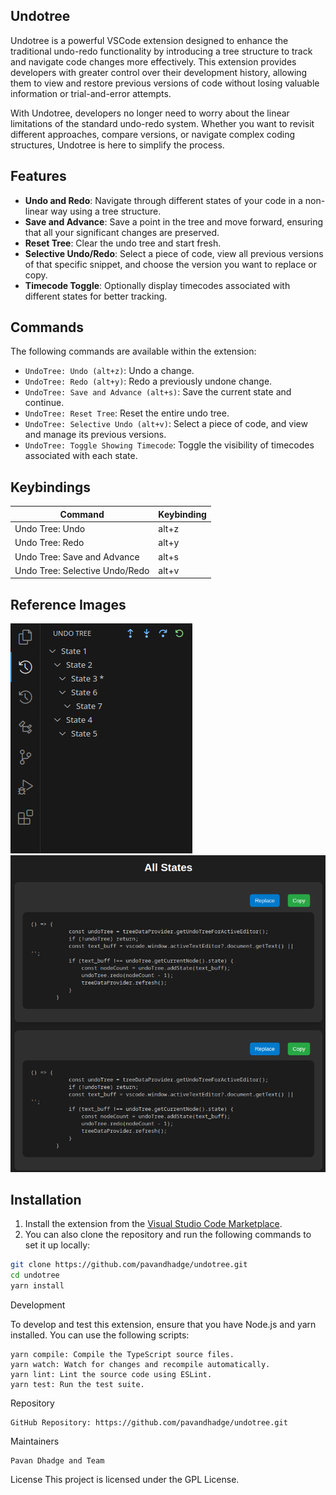 ## Undotree

Undotree is a powerful VSCode extension designed to enhance the traditional undo-redo functionality by introducing a tree structure to track and navigate code changes more effectively. This extension provides developers with greater control over their development history, allowing them to view and restore previous versions of code without losing valuable information or trial-and-error attempts.

With Undotree, developers no longer need to worry about the linear limitations of the standard undo-redo system. Whether you want to revisit different approaches, compare versions, or navigate complex coding structures, Undotree is here to simplify the process.

## Features

- **Undo and Redo**: Navigate through different states of your code in a non-linear way using a tree structure.
- **Save and Advance**: Save a point in the tree and move forward, ensuring that all your significant changes are preserved.
- **Reset Tree**: Clear the undo tree and start fresh.
- **Selective Undo/Redo**: Select a piece of code, view all previous versions of that specific snippet, and choose the version you want to replace or copy.
- **Timecode Toggle**: Optionally display timecodes associated with different states for better tracking.

## Commands

The following commands are available within the extension:

- `UndoTree: Undo (alt+z)`: Undo a change.
- `UndoTree: Redo (alt+y)`: Redo a previously undone change.
- `UndoTree: Save and Advance (alt+s)`: Save the current state and continue.
- `UndoTree: Reset Tree`: Reset the entire undo tree.
- `UndoTree: Selective Undo (alt+v)`: Select a piece of code, and view and manage its previous versions.
- `UndoTree: Toggle Showing Timecode`: Toggle the visibility of timecodes associated with each state.

## Keybindings

| Command                          | Keybinding |
|-----------------------------------|------------|
| Undo Tree: Undo                  | alt+z      |
| Undo Tree: Redo                  | alt+y      |
| Undo Tree: Save and Advance      | alt+s      |
| Undo Tree: Selective Undo/Redo   | alt+v      |


## Reference Images
![Sidebar](./images/sidebar.png)
![Selective code operations](./images/selective.png)



## Installation

1. Install the extension from the [Visual Studio Code Marketplace](https://marketplace.visualstudio.com/).
2. You can also clone the repository and run the following commands to set it up locally:

```bash
git clone https://github.com/pavandhadge/undotree.git
cd undotree
yarn install
```

Development

To develop and test this extension, ensure that you have Node.js and yarn installed. You can use the following scripts:

    yarn compile: Compile the TypeScript source files.
    yarn watch: Watch for changes and recompile automatically.
    yarn lint: Lint the source code using ESLint.
    yarn test: Run the test suite.

Repository

    GitHub Repository: https://github.com/pavandhadge/undotree.git

Maintainers

    Pavan Dhadge and Team


License
This project is licensed under the GPL License.
